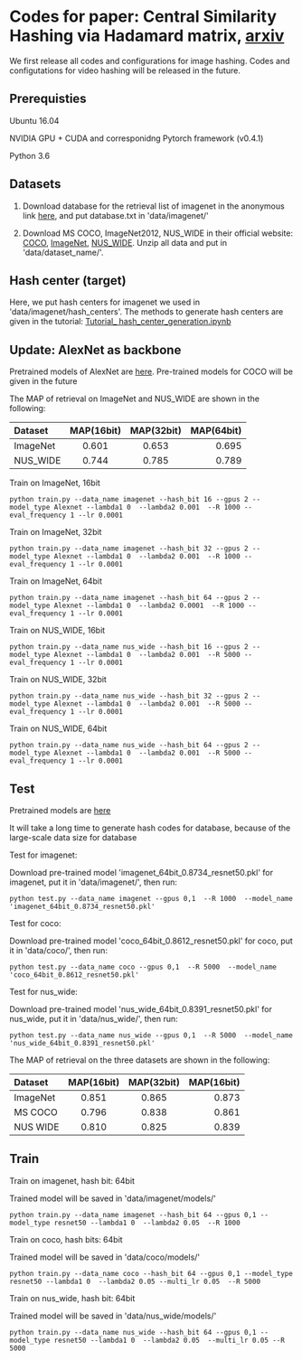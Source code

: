 # Codes for paper: Central Similarity Hashing via Hadamard matrix, [arxiv](https://arxiv.org/abs/1908.00347)

We first release all codes and configurations for image hashing. Codes and configutations for video hashing will be released in the future.

## Prerequisties

Ubuntu 16.04

NVIDIA GPU + CUDA and corresponidng Pytorch framework (v0.4.1)

Python 3.6


## Datasets
1. Download database for the retrieval list of imagenet in the anonymous link [here](https://drive.google.com/open?id=1xDfg2liQzjzXxp51DEgSVMEI1trKJ_RA), and put database.txt in 'data/imagenet/'

2. Download MS COCO, ImageNet2012, NUS_WIDE in their official website: [COCO](http://cocodataset.org/#download), [ImageNet](http://image-net.org/download-images), [NUS_WIDE](https://lms.comp.nus.edu.sg/research/NUS-WIDE.htm). Unzip all data and put in 'data/dataset_name/'.


## Hash center (target)
Here, we put hash centers for imagenet we used in 'data/imagenet/hash_centers'. The methods to generate hash centers are given in the tutorial: [Tutorial_ hash_center_generation.ipynb](https://github.com/yuanli2333/Hadamard-Matrix-for-hashing/blob/master/Tutorial_%20hash_center_generation.ipynb)



## Update: AlexNet as backbone
Pretrained models of AlexNet are [here](https://drive.google.com/drive/folders/1oLN0jqmj07Yru39skaHbH8gVX2vfQj40?usp=sharing). Pre-trained models for COCO will be given in the future

The MAP of retrieval on ImageNet and NUS_WIDE are shown in the following:

| Dataset  | MAP(16bit) | MAP(32bit) | MAP(64bit)|
| :---     |    :---:   |    :---:   |   ---:    |
| ImageNet |    0.601   |    0.653   |   0.695   |
| NUS_WIDE |    0.744   |    0.785   |   0.789   |

Train on ImageNet, 16bit

```
python train.py --data_name imagenet --hash_bit 16 --gpus 2 --model_type Alexnet --lambda1 0  --lambda2 0.001  --R 1000 --eval_frequency 1 --lr 0.0001
```

Train on ImageNet, 32bit

```
python train.py --data_name imagenet --hash_bit 32 --gpus 2 --model_type Alexnet --lambda1 0  --lambda2 0.001  --R 1000 --eval_frequency 1 --lr 0.0001
```

Train on ImageNet, 64bit

```
python train.py --data_name imagenet --hash_bit 64 --gpus 2 --model_type Alexnet --lambda1 0  --lambda2 0.0001  --R 1000 --eval_frequency 1 --lr 0.0001
```


Train on NUS_WIDE, 16bit
```
python train.py --data_name nus_wide --hash_bit 16 --gpus 2 --model_type Alexnet --lambda1 0  --lambda2 0.001  --R 5000 --eval_frequency 1 --lr 0.0001
```


Train on NUS_WIDE, 32bit
```
python train.py --data_name nus_wide --hash_bit 32 --gpus 2 --model_type Alexnet --lambda1 0  --lambda2 0.001  --R 5000 --eval_frequency 1 --lr 0.0001

```

Train on NUS_WIDE, 64bit
```
python train.py --data_name nus_wide --hash_bit 64 --gpus 2 --model_type Alexnet --lambda1 0  --lambda2 0.001  --R 5000 --eval_frequency 1 --lr 0.0001
```



## Test

Pretrained models are [here](https://drive.google.com/drive/folders/1HFLDfPvSrVITCFwolcQ3arym4PTODMHQ?usp=sharing)


It will take a long time to generate hash codes for database, because of the large-scale data size for database


Test for imagenet:

Download pre-trained model 'imagenet_64bit_0.8734_resnet50.pkl' for imagenet, put it in 'data/imagenet/', then run:

```
python test.py --data_name imagenet --gpus 0,1  --R 1000  --model_name 'imagenet_64bit_0.8734_resnet50.pkl' 
```


Test for coco:

Download pre-trained model 'coco_64bit_0.8612_resnet50.pkl' for coco, put it in 'data/coco/', then run:

```
python test.py --data_name coco --gpus 0,1  --R 5000  --model_name 'coco_64bit_0.8612_resnet50.pkl' 
```



Test for nus_wide:

Download pre-trained model 'nus_wide_64bit_0.8391_resnet50.pkl' for nus_wide, put it in 'data/nus_wide/', then run:

```
python test.py --data_name nus_wide --gpus 0,1  --R 5000  --model_name 'nus_wide_64bit_0.8391_resnet50.pkl' 
```


The MAP of retrieval on the three datasets are shown in the following:


| Dataset  | MAP(16bit) | MAP(32bit) | MAP(16bit)|
| :---     |    :---:   |    :---:   |   ---:    |
| ImageNet |    0.851   |    0.865   |   0.873   |
| MS COCO  |    0.796   |    0.838   |   0.861   |
| NUS WIDE |    0.810   |    0.825   |   0.839   |





## Train

Train on imagenet, hash bit: 64bit 

Trained model will be saved in 'data/imagenet/models/'

```
python train.py --data_name imagenet --hash_bit 64 --gpus 0,1 --model_type resnet50 --lambda1 0  --lambda2 0.05  --R 1000
```





Train on coco, hash bits: 64bit 

Trained model will be saved in 'data/coco/models/'

```
python train.py --data_name coco --hash_bit 64 --gpus 0,1 --model_type resnet50 --lambda1 0  --lambda2 0.05 --multi_lr 0.05  --R 5000
```





Train on nus_wide, hash bit: 64bit 

Trained model will be saved in 'data/nus_wide/models/'

```
python train.py --data_name nus_wide --hash_bit 64 --gpus 0,1 --model_type resnet50 --lambda1 0  --lambda2 0.05  --multi_lr 0.05 --R 5000
```





